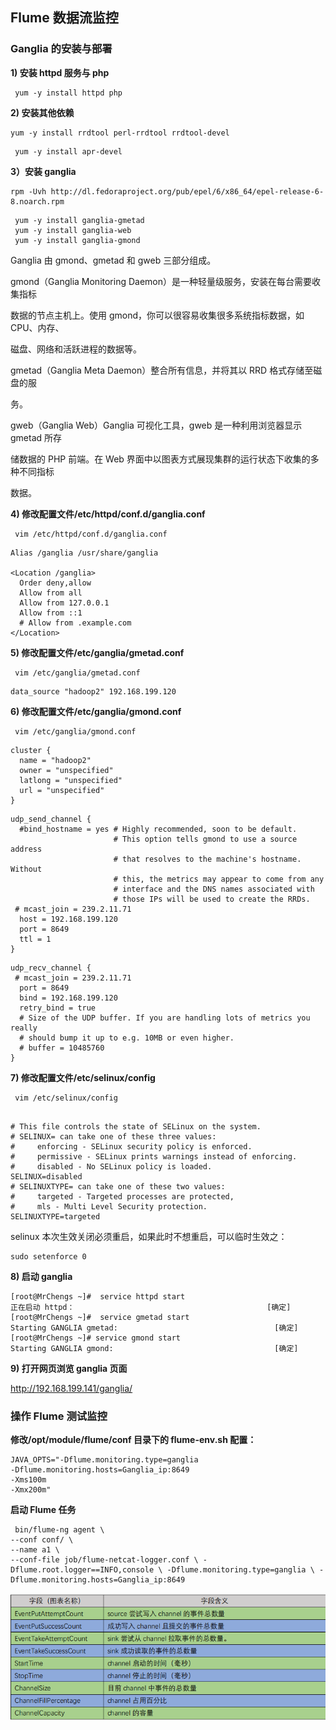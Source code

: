 ## **Flume** **数据流监控**

###  **Ganglia** **的安装与部署**

**1) 安装 httpd 服务与 php**

```
 yum -y install httpd php
```



**2) 安装其他依赖**

```
yum -y install rrdtool perl-rrdtool rrdtool-devel
```

```
 yum -y install apr-devel
```



**3）安装 ganglia**

```
rpm -Uvh http://dl.fedoraproject.org/pub/epel/6/x86_64/epel-release-6-8.noarch.rpm
```

```
 yum -y install ganglia-gmetad 
 yum -y install ganglia-web
 yum -y install ganglia-gmond
```

Ganglia 由 gmond、gmetad 和 gweb 三部分组成。



gmond（Ganglia Monitoring Daemon）是一种轻量级服务，安装在每台需要收集指标 

数据的节点主机上。使用 gmond，你可以很容易收集很多系统指标数据，如 CPU、内存、 

磁盘、网络和活跃进程的数据等。



gmetad（Ganglia Meta Daemon）整合所有信息，并将其以 RRD 格式存储至磁盘的服 

务。



gweb（Ganglia Web）Ganglia 可视化工具，gweb 是一种利用浏览器显示 gmetad 所存 

储数据的 PHP 前端。在 Web 界面中以图表方式展现集群的运行状态下收集的多种不同指标 

数据。 



**4) 修改配置文件/etc/httpd/conf.d/ganglia.conf**

```
 vim /etc/httpd/conf.d/ganglia.conf
```



```
Alias /ganglia /usr/share/ganglia

<Location /ganglia>
  Order deny,allow
  Allow from all
  Allow from 127.0.0.1
  Allow from ::1
  # Allow from .example.com
</Location>

```



**5) 修改配置文件/etc/ganglia/gmetad.conf**

```
 vim /etc/ganglia/gmetad.conf
```

```
data_source "hadoop2" 192.168.199.120
```



**6) 修改配置文件/etc/ganglia/gmond.conf**

```
 vim /etc/ganglia/gmond.conf
```

```
cluster {
  name = "hadoop2"
  owner = "unspecified"
  latlong = "unspecified"
  url = "unspecified"
}

```

```
udp_send_channel {
  #bind_hostname = yes # Highly recommended, soon to be default.
                       # This option tells gmond to use a source address
                       # that resolves to the machine's hostname.  Without
                       # this, the metrics may appear to come from any
                       # interface and the DNS names associated with
                       # those IPs will be used to create the RRDs.
 # mcast_join = 239.2.11.71
  host = 192.168.199.120
  port = 8649
  ttl = 1
}

```

```
udp_recv_channel {
 # mcast_join = 239.2.11.71
  port = 8649
  bind = 192.168.199.120
  retry_bind = true
  # Size of the UDP buffer. If you are handling lots of metrics you really
  # should bump it up to e.g. 10MB or even higher.
  # buffer = 10485760
}

```



**7) 修改配置文件/etc/selinux/config**

```
 vim /etc/selinux/config
```



```

# This file controls the state of SELinux on the system.
# SELINUX= can take one of these three values:
#     enforcing - SELinux security policy is enforced.
#     permissive - SELinux prints warnings instead of enforcing.
#     disabled - No SELinux policy is loaded.
SELINUX=disabled
# SELINUXTYPE= can take one of these two values:
#     targeted - Targeted processes are protected,
#     mls - Multi Level Security protection.
SELINUXTYPE=targeted

```



selinux 本次生效关闭必须重启，如果此时不想重启，可以临时生效之：

```
sudo setenforce 0
```



**8) 启动 ganglia**

```
[root@MrChengs ~]#  service httpd start
正在启动 httpd：                                           [确定]
[root@MrChengs ~]#  service gmetad start
Starting GANGLIA gmetad:                                   [确定]
[root@MrChengs ~]# service gmond start
Starting GANGLIA gmond:                                    [确定]
```



**9) 打开网页浏览 ganglia 页面**

http://192.168.199.141/ganglia/





### **操作** **Flume** **测试监控**

 **修改/opt/module/flume/conf 目录下的 flume-env.sh 配置：**

```
JAVA_OPTS="-Dflume.monitoring.type=ganglia
-Dflume.monitoring.hosts=Ganglia_ip:8649
-Xms100m
-Xmx200m"
```



 **启动 Flume 任务**

```
 bin/flume-ng agent \
--conf conf/ \
--name a1 \
--conf-file job/flume-netcat-logger.conf \ -Dflume.root.logger==INFO,console \ -Dflume.monitoring.type=ganglia \ -Dflume.monitoring.hosts=Ganglia_ip:8649
```



![](picc/ganglia.jpg)